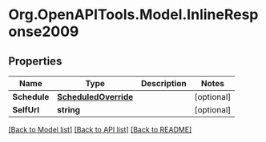 # Org.OpenAPITools.Model.InlineResponse2009
## Properties

Name | Type | Description | Notes
------------ | ------------- | ------------- | -------------
**Schedule** | [**ScheduledOverride**](ScheduledOverride.md) |  | [optional] 
**SelfUrl** | **string** |  | [optional] 

[[Back to Model list]](../README.md#documentation-for-models) [[Back to API list]](../README.md#documentation-for-api-endpoints) [[Back to README]](../README.md)

